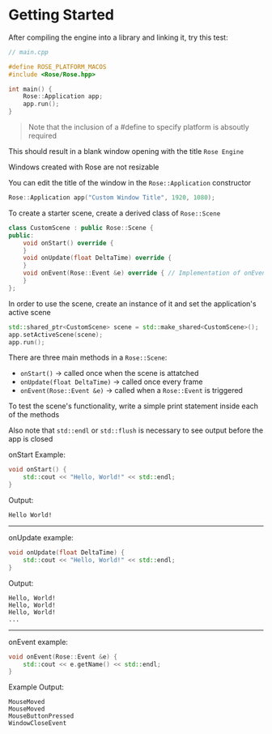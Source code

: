 
# Getting Started

After compiling the engine into a library and linking it, try this test:

```cpp
// main.cpp

#define ROSE_PLATFORM_MACOS
#include <Rose/Rose.hpp>

int main() {
    Rose::Application app;
    app.run();
}
```
> Note that the inclusion of a #define to specify platform is absoutly required

This should result in a blank window opening with the title ```Rose Engine```

Windows created with Rose are not resizable

You can edit the title of the window in the ```Rose::Application``` constructor
```cpp
Rose::Application app("Custom Window Title", 1920, 1080); 
```

To create a starter scene, create a derived class of ```Rose::Scene```
```cpp
class CustomScene : public Rose::Scene {
public:
	void onStart() override {
	}
	void onUpdate(float DeltaTime) override {
	}
	void onEvent(Rose::Event &e) override { // Implementation of onEvent is not strictly required
	}
};
```
In order to use the scene, create an instance of it and set the application's active scene
```cpp
std::shared_ptr<CustomScene> scene = std::make_shared<CustomScene>();
app.setActiveScene(scene);
app.run();
```
There are three main methods in a ```Rose::Scene```:
* ```onStart()``` -> called once when the scene is attatched
* ```onUpdate(float DeltaTime)``` -> called once every frame
* ```onEvent(Rose::Event &e)``` -> called when a ```Rose::Event``` is triggered

To test the scene's functionality, write a simple print statement inside each of the methods

Also note that ```std::endl``` or ```std::flush``` is necessary to see output before the app is closed

onStart Example:
```cpp
void onStart() {
	std::cout << "Hello, World!" << std::endl;
}
```
Output:
```
Hello World!
```
--------
onUpdate example:
```cpp
void onUpdate(float DeltaTime) {
	std::cout << "Hello, World!" << std::endl;
}
```
Output:
```
Hello, World!
Hello, World!
Hello, World! 
...
```
---
onEvent example:
```cpp
void onEvent(Rose::Event &e) {
	std::cout << e.getName() << std::endl;
}
```
Example Output:
```
MouseMoved
MouseMoved
MouseButtonPressed
WindowCloseEvent
```

